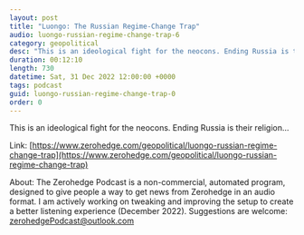 ```yaml
---
layout: post
title: "Luongo: The Russian Regime-Change Trap"
audio: luongo-russian-regime-change-trap-6
category: geopolitical
desc: "This is an ideological fight for the neocons. Ending Russia is their religion..."
duration: 00:12:10
length: 730
datetime: Sat, 31 Dec 2022 12:00:00 +0000
tags: podcast
guid: luongo-russian-regime-change-trap-0
order: 0
---
```

This is an ideological fight for the neocons. Ending Russia is their religion...

Link: [https://www.zerohedge.com/geopolitical/luongo-russian-regime-change-trap](https://www.zerohedge.com/geopolitical/luongo-russian-regime-change-trap)

About: The Zerohedge Podcast is a non-commercial, automated program, designed to give people a way to get news from Zerohedge in an audio format.  I am actively working on tweaking and improving the setup to create a better listening experience (December 2022).  Suggestions are welcome: [zerohedgePodcast@outlook.com](mailto:zerohedgePodcast@outlook.com)